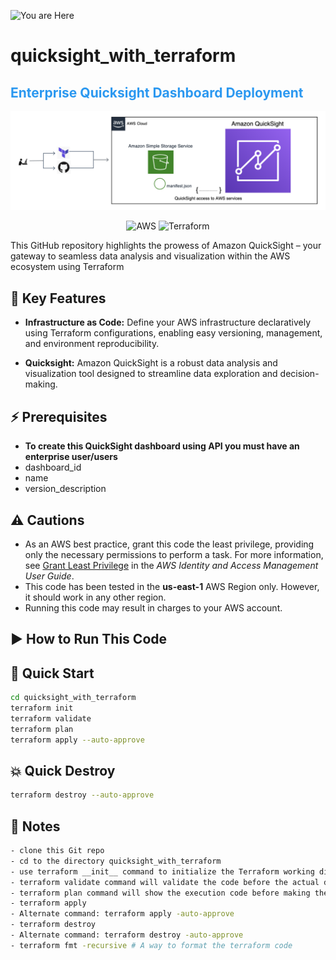 ![You are Here](https://img.shields.io/github/watchers/ValAug/quicksight_with_terraform?label=YouareHeres&style=for-the-badge&color=blueviolet&labelColor=black&logo=github)
# quicksight_with_terraform

<p align="center">
<h2><span style="color: #2B98F0;">Enterprise Quicksight Dashboard Deployment</span></h2>
</p>

![quicksight](https://github.com/ValAug/quicksight_with_terraform/blob/main/QS-DIAGRAM.png)

<p align="center">
  <img src="https://img.shields.io/badge/-AWS-000000?style=flat&logo=Amazon%20AWS&logoColor=FF9900" alt="AWS">
  <img src="https://img.shields.io/badge/-Terraform-000000?style=flat&logo=Terraform" alt="Terraform">
</p>

This GitHub repository highlights the prowess of Amazon QuickSight – your gateway to seamless data analysis and visualization within the AWS ecosystem using Terraform

## 🔑 Key Features

- **Infrastructure as Code:** Define your AWS infrastructure declaratively using Terraform configurations, enabling easy versioning, management, and environment reproducibility.

- **Quicksight:** Amazon QuickSight is a robust data analysis and visualization tool designed to streamline data exploration and decision-making.


## ⚡️ Prerequisites

- **To create this QuickSight dashboard using API you must have an enterprise user/users**
- dashboard_id
- name
- version_description

## ⚠️ Cautions

- As an AWS best practice, grant this code the least privilege, providing only the necessary permissions to perform a task. For more information, see [Grant Least Privilege](https://docs.aws.amazon.com/IAM/latest/UserGuide/best-practices.html#grant-least-privilege) in the *AWS Identity and Access Management User Guide*.
- This code has been tested in the __us-east-1__ AWS Region only. However, it should work in any other region.
- Running this code may result in charges to your AWS account.

## ▶️ How to Run This Code

## 🚀 Quick Start

```bash
cd quicksight_with_terraform
terraform init
terraform validate
terraform plan
terraform apply --auto-approve
```

## 💥 Quick Destroy
```bash
terraform destroy --auto-approve
```

## 📌 Notes
```bash
- clone this Git repo
- cd to the directory quicksight_with_terraform
- use terraform __init__ command to initialize the Terraform working directory and to download plugins for a provider (aws)
- terraform validate command will validate the code before the actual deployment
- terraform plan command will show the execution code before making the actual deployment
- terraform apply
- Alternate command: terraform apply -auto-approve
- terraform destroy
- Alternate command: terraform destroy -auto-approve
- terraform fmt -recursive # A way to format the terraform code
